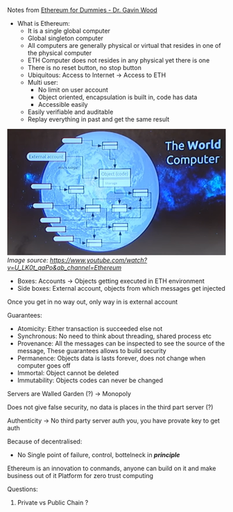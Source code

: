 Notes from [Ethereum for Dummies - Dr. Gavin Wood](https://www.youtube.com/watch?v=U_LK0t_qaPo&ab_channel=Ethereum)  


* What is Ethereum:  
	* It is a single global computer  
	* Global singleton computer  
	* All computers are generally physical or virtual that resides in one of the physical computer  
	* ETH Computer does not resides in any physical yet there is one  
	* There is no reset button, no stop button  
	* Ubiquitous: Access to Internet -> Access to ETH  
	* Multi user:  
		* No limit on user account  
		* Object oriented, encapsulation is built in, code has data  
		* Accessible easily  
	* Easily verifiable and auditable  
	* Replay everything in past and get the same result  
  

![Ethereum_for_Dummies_Gavin_Wood](../podcase_notes/Ethereum_for_Dummies_Gavin_Wood.png)
<i>Image source: https://www.youtube.com/watch?v=U_LK0t_qaPo&ab_channel=Ethereum </i>

* Boxes: Accounts -> Objects getting executed in ETH environment  
* Side boxes: External account, objects from which messages get injected  
  
Once you get in no way out, only way in is external account  
  
  
Guarantees:  
* Atomicity:        Either transaction is succeeded else not  
* Synchronous:  No need to think about threading, shared process etc  
* Provenance:     All the messages can be inspected to see the source of the message, These guarantees allows to build security
* Permanence:    Objects data is lasts forever, does not change when computer goes off
* Immortal:          Object cannot be deleted
* Immutability:    Objects codes can never be changed


Servers are Walled Garden (?) -> Monopoly

Does not give false security, no data is places in the third part server (?)

Authenticity -> No third party server auth you, you have provate key to get auth

Because of decentralised:
* No Single point of failure, control, bottelneck in ***principle***

Ethereum is an innovation to conmands, anyone can build on it and make business out of it
Platform for zero trust computing 


Questions:
1. Private vs Public Chain ?